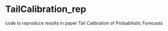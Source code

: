 # TailCalibration_rep
code to reproduce results in paper Tail Calibration of Probabilistic Forecasts
